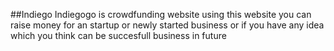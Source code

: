 ##Indiego 
Indiegogo is crowdfunding website using this website you can raise money for an startup or newly started business or if you have any idea which you think can be succesfull business in future

